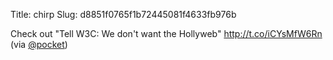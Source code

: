 Title: chirp
Slug: d8851f0765f1b72445081f4633fb976b

Check out "Tell W3C: We don't want the Hollyweb" <a href="http://t.co/iCYsMfW6Rn">http://t.co/iCYsMfW6Rn</a> (via <a href="http://twitter.com/pocket">@pocket</a>)
